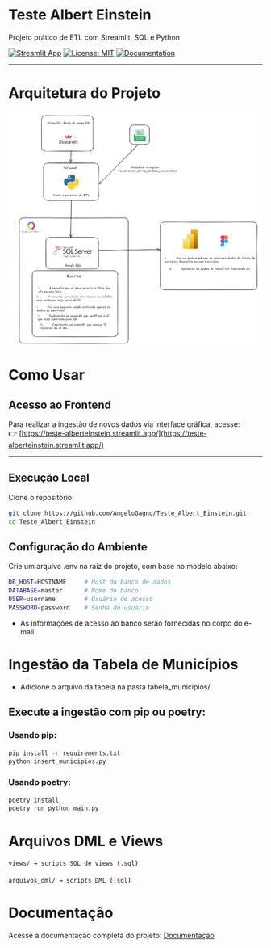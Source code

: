 # Teste Albert Einstein  
Projeto prático de ETL com Streamlit, SQL e Python

[![Streamlit App](https://img.shields.io/badge/Streamlit-Online-brightgreen?logo=streamlit)](https://teste-alberteinstein.streamlit.app/)
[![License: MIT](https://img.shields.io/badge/license-MIT-blue.svg)](LICENSE)
[![Documentation](https://img.shields.io/badge/docs-online-blue?logo=githubpages)](https://angelogagno.github.io/Teste_Albert_Einstein/)

---
# Arquitetura do Projeto

![Infraestrutura do Projeto](assets/Estrutura_Projeto.jpg)

# Como Usar

## Acesso ao Frontend

Para realizar a ingestão de novos dados via interface gráfica, acesse:  
👉 [https://teste-alberteinstein.streamlit.app/](https://teste-alberteinstein.streamlit.app/)

---

## Execução Local

Clone o repositório:

```bash
git clone https://github.com/AngeloGagno/Teste_Albert_Einstein.git
cd Teste_Albert_Einstein
```
## Configuração do Ambiente
Crie um arquivo .env na raiz do projeto, com base no modelo abaixo:

```bash
DB_HOST=HOSTNAME     # Host do banco de dados
DATABASE=master      # Nome do banco
USER=username        # Usuário de acesso
PASSWORD=password    # Senha do usuário

```
 - As informações de acesso ao banco serão fornecidas no corpo do e-mail.

# Ingestão da Tabela de Municípios
 - Adicione o arquivo da tabela na pasta tabela_municipios/

## Execute a ingestão com pip ou poetry:

### Usando pip:

```bash
pip install -r requirements.txt
python insert_municipios.py
```
### Usando poetry:

```bash
poetry install
poetry run python main.py
```

# Arquivos DML e Views

```bash
views/ → scripts SQL de views (.sql)

arquivos_dml/ → scripts DML (.sql)
```

# Documentação
Acesse a documentação completa do projeto:
[Documentação](https://angelogagno.github.io/Teste_Albert_Einstein/)

